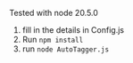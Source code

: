 Tested with node 20.5.0


1. fill in the details in Config.js 
2. Run `npm install`
3. run `node AutoTagger.js`
